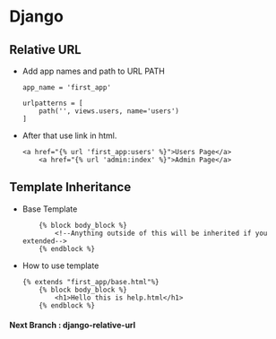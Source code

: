 # Django
## Relative URL
* Add app names and path to URL PATH
    ```
    app_name = 'first_app'

    urlpatterns = [
        path('', views.users, name='users')
    ]
    ```
* After that use link in html.
    ```
    <a href="{% url 'first_app:users' %}">Users Page</a>
        <a href="{% url 'admin:index' %}">Admin Page</a>
    ```
## Template Inheritance
* Base Template
    ```
        {% block body_block %}
            <!--Anything outside of this will be inherited if you extended-->
        {% endblock %}
    ```
* How to use template
    ```
    {% extends "first_app/base.html"%}
        {% block body_block %}
            <h1>Hello this is help.html</h1>
        {% endblock %}
    ```
#### Next Branch : django-relative-url

